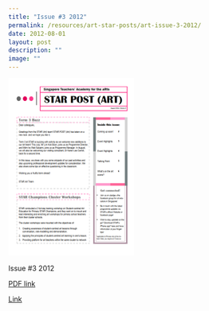 ```yaml
---
title: "Issue #3 2012"
permalink: /resources/art-star-posts/art-issue-3-2012/
date: 2012-08-01
layout: post
description: ""
image: ""
---
```

<img src="/images/xc.png" 
     style="width:50%">
		 
Issue #3 2012

[PDF link](/files/227ef4328_u6566.pdf)

[Link](https://www.star.moe.edu.sg/star/slot/resource_star/pf01/227ef4328_u6566.pdf)


